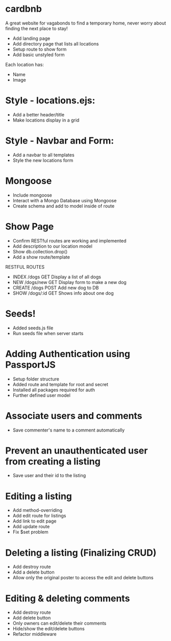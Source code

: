 # cardbnb
A great website for vagabonds to find a temporary home, never worry about finding the next place to stay!

- Add landing page
- Add directory page that lists all locations
- Setup route to show form
- Add basic unstyled form

Each location has:
- Name
- Image

# Style - locations.ejs:
- Add a better header/title
- Make locations display in a grid

# Style - Navbar and Form:
- Add a navbar to all templates
- Style the new locations form

# Mongoose
- Include mongoose
- Interact with a Mongo Database using Mongoose
- Create schema and add to model inside of route

# Show Page
- Confirm RESTful routes are working and implemented
- Add description to our location model
- Show db.collection.drop()
- Add a show route/template

<tr>
    <p>RESTFUL ROUTES</p>

- INDEX   /dogs       GET     Display a list of all dogs
- NEW     /dogs/new   GET     Display form to make a new dog
- CREATE  /dogs       POST    Add new dog to DB
- SHOW    /dogs/:id   GET     Shows info about one dog

# Seeds!
- Added seeds.js file
- Run seeds file when server starts

# Adding Authentication using PassportJS
- Setup folder structure
- Added route and template for root and secret
- Installed all packages required for auth
- Further defined user model

# Associate users and comments
- Save commenter's name to a comment automatically

# Prevent an unauthenticated user from creating a listing
- Save user and their id to the listing

# Editing a listing
- Add method-overriding
- Add edit route for listings
- Add link to edit page
- Add update route
- Fix $set problem

# Deleting a listing (Finalizing CRUD)
- Add destroy route
- Add a delete button
- Allow only the original poster to access the edit and delete buttons

# Editing & deleting comments
- Add destroy route
- Add delete button
- Only owners can edit/delete their comments
- Hide/show the edit/delete buttons
- Refactor middleware